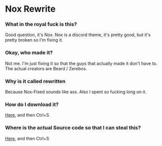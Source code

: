 # Nox Rewrite
### What in the royal fuck is this?
Good question, it's Nox. Nox is a discord theme, it's pretty good, but it's pretty broken so I'm fixing it.
### Okay, who made it?
Not me. I'm just fixing it so that the guys that actually made it don't have to. The actual creators are Beard / Zerebos.
### Why is it called rewritten
Because Nox-Fixed sounds like ass. Also I spent so fucking long on it.
### How do I download it?
[Here](https://adamn1111.github.io/nox-rewrite/NoxRewritten.theme.css), and then Ctrl+S
### Where is the actual Source code so that I can steal this?
[Here](https://adamn1111.github.io/nox-rewrite/import.css), and then Ctrl+S

